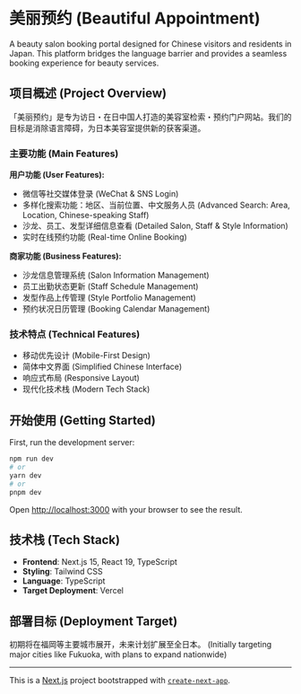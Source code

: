 # 美丽预约 (Beautiful Appointment)

A beauty salon booking portal designed for Chinese visitors and residents in Japan. This platform bridges the language barrier and provides a seamless booking experience for beauty services.

## 项目概述 (Project Overview)

「美丽预约」是专为访日・在日中国人打造的美容室检索・预约门户网站。我们的目标是消除语言障碍，为日本美容室提供新的获客渠道。

### 主要功能 (Main Features)

**用户功能 (User Features):**
- 微信等社交媒体登录 (WeChat & SNS Login)
- 多样化搜索功能：地区、当前位置、中文服务人员 (Advanced Search: Area, Location, Chinese-speaking Staff)
- 沙龙、员工、发型详细信息查看 (Detailed Salon, Staff & Style Information)
- 实时在线预约功能 (Real-time Online Booking)

**商家功能 (Business Features):**
- 沙龙信息管理系统 (Salon Information Management)
- 员工出勤状态更新 (Staff Schedule Management)
- 发型作品上传管理 (Style Portfolio Management)
- 预约状况日历管理 (Booking Calendar Management)

### 技术特点 (Technical Features)

- 移动优先设计 (Mobile-First Design)
- 简体中文界面 (Simplified Chinese Interface)
- 响应式布局 (Responsive Layout)
- 现代化技术栈 (Modern Tech Stack)

## 开始使用 (Getting Started)

First, run the development server:

```bash
npm run dev
# or
yarn dev
# or
pnpm dev
```

Open [http://localhost:3000](http://localhost:3000) with your browser to see the result.

## 技术栈 (Tech Stack)

- **Frontend**: Next.js 15, React 19, TypeScript
- **Styling**: Tailwind CSS
- **Language**: TypeScript
- **Target Deployment**: Vercel

## 部署目标 (Deployment Target)

初期将在福岡等主要城市展开，未来计划扩展至全日本。
(Initially targeting major cities like Fukuoka, with plans to expand nationwide)

---

This is a [Next.js](https://nextjs.org) project bootstrapped with [`create-next-app`](https://nextjs.org/docs/app/api-reference/cli/create-next-app).
